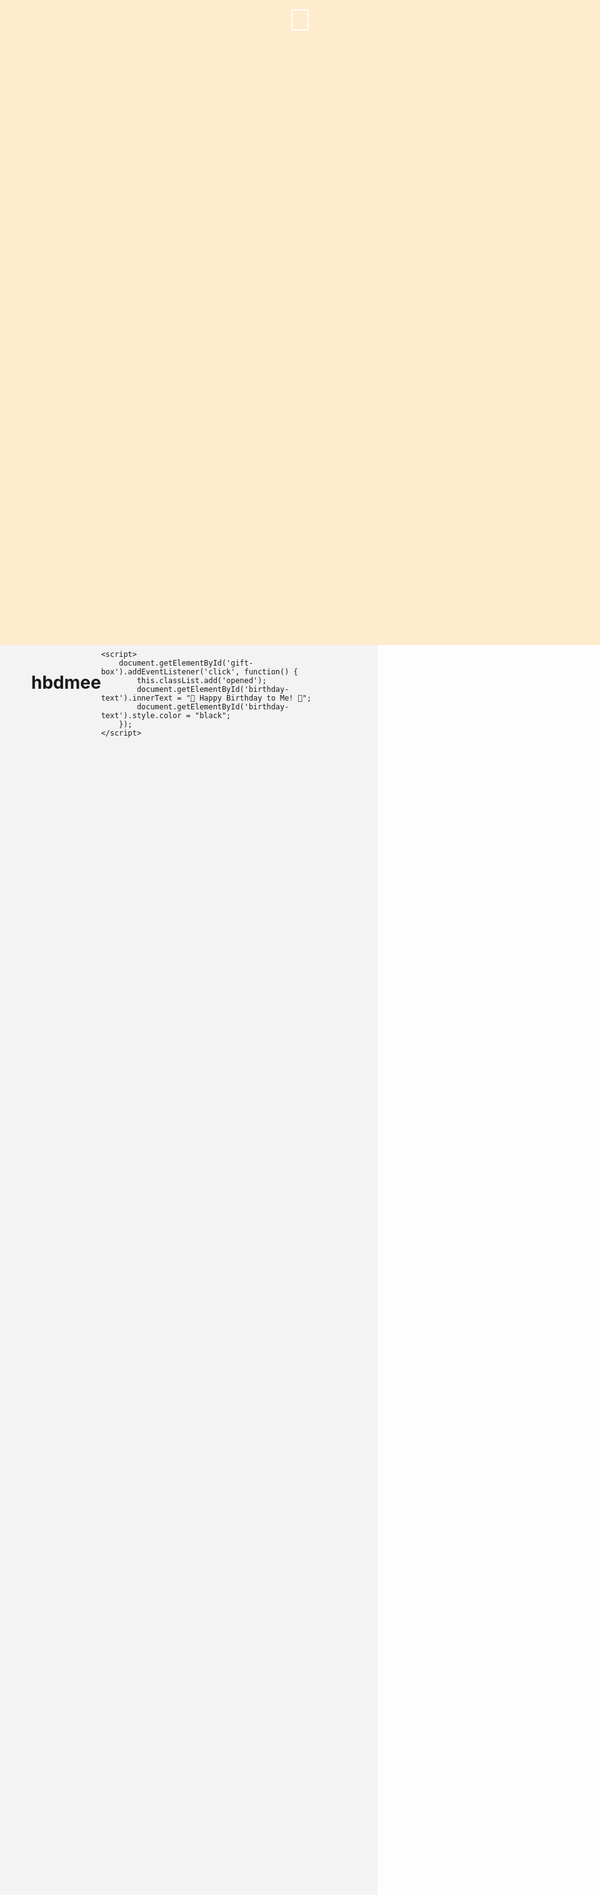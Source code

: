 # hbdmee

<html lang="en">
<head>
<meta charset="UTF-8">
<meta name="viewport" content="width=device-width, initial-scale=1.0">
<title>Birthday Gift Box Animation</title>
<style>
    body {
        display: flex;
        justify-content: center;
        align-items: center;
        height: 100vh;
        margin: 0;
        background-color: #f3f3f3;
    }

    .gift-box {
        width: 200px;
        height: 200px;
        background-color: #ff7f50;
        border-radius: 10px;
        position: relative;
        overflow: hidden;
        cursor: pointer;
    }

    .ribbon {
        width: 150px;
        height: 150px;
        border: 20px solid #ffebcd;
        border-radius: 50%;
        position: absolute;
        top: -30px;
        left: 25px;
        transform: rotate(-45deg);
    }

    .lid {
        width: 100%;
        height: 50%;
        background-color: #ffebcd;
        position: absolute;
        top: 0;
        left: 0;
        transform-origin: top;
        transition: transform 1s ease-in-out;
    }

    .box-content {
        width: 100%;
        height: 100%;
        display: flex;
        justify-content: center;
        align-items: center;
        color: #fff;
        font-size: 24px;
        position: absolute;
        top: 0;
        left: 0;
        opacity: 0;
        transition: opacity 1s ease-in-out;
    }

    .gift-box.opened .lid {
        transform: rotateX(-110deg);
    }

    .gift-box.opened .box-content {
        opacity: 1;
    }
    .lid-text {
    position: absolute;
    top: 50%;
    left: 50%;
    transform: translate(-50%, -50%);
    font-size: 50px;
    color: #fff;
    font-family: Arial, sans-serif;
}

</style>
</head>
<body>
    <div class="gift-box" id="gift-box">
        <div class="ribbon"></div>
        <div class="lid">
            <div class="lid-text">🎁</div>
        </div>
        
        <div class="box-content" id="birthday-text">🎁</div>
    </div>

    <script>
        document.getElementById('gift-box').addEventListener('click', function() {
            this.classList.add('opened');
            document.getElementById('birthday-text').innerText = "🎺 Happy Birthday to Me! 🍰";
            document.getElementById('birthday-text').style.color = "black";
        });
    </script>
    
</body>
</html>
